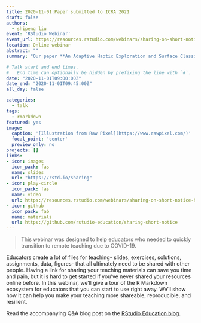 ```yaml
---
title: 2020-11-01:Paper submitted to ICRA 2021
draft: false
authors: 
  - shipeng liu
event: 'RStudio Webinar'
event_url: https://resources.rstudio.com/webinars/sharing-on-short-notice-how-to-get-your-materials-online-with-r-markdown
location: Online webinar
abstract: ""
summary: "Our paper **An Adaptive Haptic Exploration and Surface Classification of Irregular Objects** has been submitted to IEEE International Conference on Robotics and Automation(ICRA)!"

# Talk start and end times.
#   End time can optionally be hidden by prefixing the line with `#`.
date: "2020-11-01T09:00:00Z"
date_end: "2020-11-01T09:45:00Z"
all_day: false

categories:
  - talk
tags:
  - rmarkdown
featured: yes
image:
  caption: '[Illustration from Raw Pixel](https://www.rawpixel.com/)'
  focal_point: 'center'
  preview_only: no
projects: []
links:
- icon: images
  icon_pack: fas
  name: slides
  url: "https://rstd.io/sharing"
- icon: play-circle
  icon_pack: fas
  name: video
  url: https://resources.rstudio.com/webinars/sharing-on-short-notice-how-to-get-your-materials-online-with-r-markdown
- icon: github
  icon_pack: fab
  name: materials
  url: https://github.com/rstudio-education/sharing-short-notice
---
```


> This webinar was designed to help educators who needed to quickly transition to remote teaching due to COVID-19.


Educators create a lot of files for teaching- slides, exercises, solutions, assignments, data, figures- that all ultimately need to be shared with other people. Having a link for sharing your teaching materials can save you time and pain, but it is hard to get started if you’ve never shared your resources online before. In this webinar, we’ll give a tour of the R Markdown ecosystem for educators that you can start to use right away. We’ll show how it can help you make your teaching more shareable, reproducible, and resilient.

Read the accompanying Q&A blog post on the [RStudio Education blog](https://education.rstudio.com/blog/2020/04/sharing-on-short-notice/).
